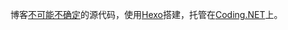 博客[不可能不确定](http://chensd.com/)的源代码，使用[Hexo](http://hexo.io/)搭建，托管在[Coding.NET](https://coding.net/u/Stiekel/p/blog/git)上。